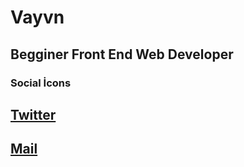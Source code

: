 # Vayvn
## Begginer Front End Web Developer
### Social İcons
## [Twitter](https://twitter.com/Vayvin_)
## [Mail](mailto:seyficemy67@gmail.com)
